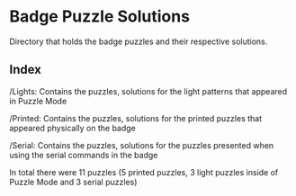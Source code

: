 # Badge Puzzle Solutions
Directory that holds the badge puzzles and their respective solutions. 

## Index
/Lights: Contains the puzzles, solutions for the light patterns that appeared in Puzzle Mode

/Printed: Contains the puzzles, solutions for the printed puzzles that appeared physically on the badge

/Serial: Contains the puzzles, solutions for the puzzles presented when using the serial commands in the badge

In total there were 11 puzzles (5 printed puzzles, 3 light puzzles inside of Puzzle Mode and 3 serial puzzles)
